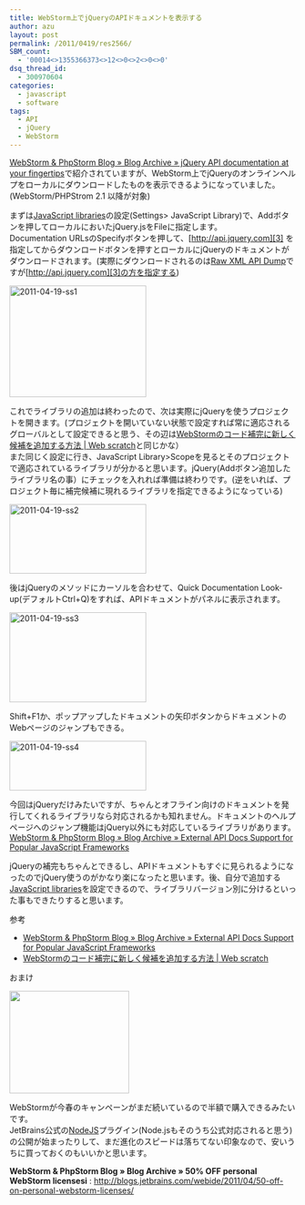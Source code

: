```yaml
---
title: WebStorm上でjQueryのAPIドキュメントを表示する
author: azu
layout: post
permalink: /2011/0419/res2566/
SBM_count:
  - '00014<>1355366373<>12<>0<>2<>0<>0'
dsq_thread_id:
  - 300970604
categories:
  - javascript
  - software
tags:
  - API
  - jQuery
  - WebStorm
---
```

[WebStorm & PhpStorm Blog » Blog Archive » jQuery API documentation at your fingertips][1]で紹介されていますが、WebStorm上でjQueryのオンラインヘルプをローカルにダウンロードしたものを表示できるようになっていました。(WebStorm/PHPStrom 2.1 以降が対象)

まずは[JavaScript libraries][2]の設定(Settings> JavaScript Library)で、Addボタンを押してローカルにおいたjQuery.jsをFileに指定します。   
Documentation URLsのSpecifyボタンを押して、[http://api.jquery.com][3] を指定してからダウンロードボタンを押すとローカルにjQueryのドキュメントがダウンロードされます。(実際にダウンロードされるのは[Raw XML API Dump][4]ですが[http://api.jquery.com][3]の方を指定する)

<a class="thickbox" href="http://efcl.info/wp-content/uploads/2011/04/2011-04-19-ss1.png"><img style="background-image: none; border-right-width: 0px; padding-left: 0px; padding-right: 0px; display: inline; border-top-width: 0px; border-bottom-width: 0px; border-left-width: 0px; padding-top: 0px" title="2011-04-19-ss1" border="0" alt="2011-04-19-ss1" src="http://efcl.info/wp-content/uploads/2011/04/2011-04-19-ss1_thumb.png" width="240" height="196" /></a>

これでライブラリの追加は終わったので、次は実際にjQueryを使うプロジェクトを開きます。(プロジェクトを開いていない状態で設定すれば常に適応されるグローバルとして設定できると思う、その辺は[WebStormのコード補完に新しく候補を追加する方法 | Web scratch][5]と同じかな）   
また同じく設定に行き、JavaScript Library>Scopeを見るとそのプロジェクトで適応されているライブラリが分かると思います。jQuery(Addボタン追加したライブラリ名の事）にチェックを入れれば準備は終わりです。(逆をいれば、プロジェクト毎に補完候補に現れるライブラリを指定できるようになっている)

[<img style="background-image: none; border-bottom: 0px; border-left: 0px; padding-left: 0px; padding-right: 0px; display: inline; border-top: 0px; border-right: 0px; padding-top: 0px" title="2011-04-19-ss2" border="0" alt="2011-04-19-ss2" src="http://efcl.info/wp-content/uploads/2011/04/2011-04-19-ss2_thumb.png" width="240" height="122" />][6]

後はjQueryのメソッドにカーソルを合わせて、Quick Documentation Look-up(デフォルトCtrl+Q)をすれば、APIドキュメントがパネルに表示されます。

<a class="thickbox" href="http://efcl.info/wp-content/uploads/2011/04/2011-04-19-ss3.png"><img style="background-image: none; border-right-width: 0px; padding-left: 0px; padding-right: 0px; display: inline; border-top-width: 0px; border-bottom-width: 0px; border-left-width: 0px; padding-top: 0px" title="2011-04-19-ss3" border="0" alt="2011-04-19-ss3" src="http://efcl.info/wp-content/uploads/2011/04/2011-04-19-ss3_thumb.png" width="240" height="158" /></a>

Shift+F1か、ポップアップしたドキュメントの矢印ボタンからドキュメントのWebページのジャンプもできる。

<a class="thickbox" href="http://efcl.info/wp-content/uploads/2011/04/2011-04-19-ss4.png"><img style="background-image: none; border-right-width: 0px; padding-left: 0px; padding-right: 0px; display: inline; border-top-width: 0px; border-bottom-width: 0px; border-left-width: 0px; padding-top: 0px" title="2011-04-19-ss4" border="0" alt="2011-04-19-ss4" src="http://efcl.info/wp-content/uploads/2011/04/2011-04-19-ss4_thumb.png" width="240" height="87" /></a>

今回はjQueryだけみたいですが、ちゃんとオフライン向けのドキュメントを発行してくれるライブラリなら対応されるかも知れません。ドキュメントのヘルプページへのジャンプ機能はjQuery以外にも対応しているライブラリがあります。   
[WebStorm & PhpStorm Blog » Blog Archive » External API Docs Support for Popular JavaScript Frameworks][7]

jQueryの補完もちゃんとできるし、APIドキュメントもすぐに見られるようになったのでjQuery使うのがかなり楽になったと思います。後、自分で追加する[JavaScript libraries][2]を設定できるので、ライブラリバージョン別に分けるといった事もできたりすると思います。

参考

*   [WebStorm & PhpStorm Blog » Blog Archive » External API Docs Support for Popular JavaScript Frameworks][7] 
*   [WebStormのコード補完に新しく候補を追加する方法 | Web scratch][5]

おまけ

[<img title="WS_SpringOffer_2" alt="" src="http://efcl.info/wp-content/uploads/2011/04/WS_SpringOffer_2.jpg" width="210" height="180" />][8]

WebStormが今春のキャンペーンがまだ続いているので半額で購入できるみたいです。   
JetBrains公式の[NodeJS][9]プラグイン(Node.jsもそのうち公式対応されると思う)の公開が始まったりして、まだ進化のスピードは落ちてない印象なので、安いうちに買っておくのもいいかと思います。

**WebStorm & PhpStorm Blog » Blog Archive » 50% OFF personal WebStorm licensesi**
:   <http://blogs.jetbrains.com/webide/2011/04/50-off-on-personal-webstorm-licenses/>

 [1]: http://blogs.jetbrains.com/webide/2011/04/jquery-offline-doc/
 [2]: http://blogs.jetbrains.com/webide/2010/11/working-with-javascript-libraries-in-phpstorm-webstorm/
 [3]: http://api.jquery.com "http://api.jquery.com"
 [4]: http://api.jquery.com/api/
 [5]: http://efcl.info/2010/1203/res2152/
 [6]: http://efcl.info/wp-content/uploads/2011/04/2011-04-19-ss2.png
 [7]: http://blogs.jetbrains.com/webide/2011/01/external-api-docs-support-for-popular-javascript-frameworks/
 [8]: http://www.jetbrains.com/webstorm/buy/
 [9]: http://plugins.jetbrains.com/plugin/?webide&id=6098